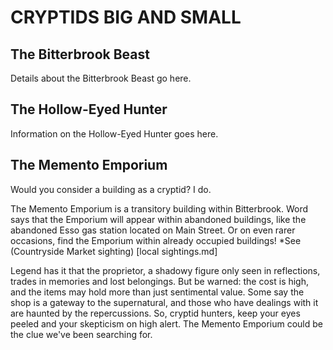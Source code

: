 # CRYPTIDS BIG AND SMALL

## The Bitterbrook Beast
Details about the Bitterbrook Beast go here.

## The Hollow-Eyed Hunter
Information on the Hollow-Eyed Hunter goes here.

## The Memento Emporium
Would you consider a building as a cryptid? I do.

The Memento Emporium is a transitory building within Bitterbrook. Word says that the Emporium will appear within abandoned buildings, like the abandoned Esso gas station located on Main Street.
Or on even rarer occasions, find the Emporium within already occupied buildings! *See (Countryside Market sighting) [local sightings.md]

Legend has it that the proprietor, a shadowy figure only seen in reflections, trades in memories and lost belongings. But be warned: the cost is high, and the items may hold more than just sentimental value. Some say the shop is a gateway to the supernatural, and those who have dealings with it are haunted by the repercussions. So, cryptid hunters, keep your eyes peeled and your skepticism on high alert. The Memento Emporium could be the clue we've been searching for.
